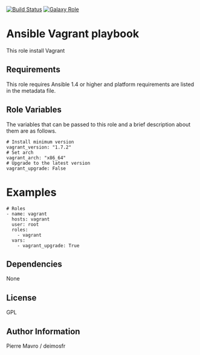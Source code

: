 [![Build Status](https://travis-ci.org/deimosfr/ansible-vagrant.svg?branch=master)](https://travis-ci.org/deimosfr/ansible-vagrant)
[![Galaxy Role](https://img.shields.io/badge/ansible--galaxy-vagrant-blue.svg)](https://galaxy.ansible.com/deimosfr/vagrant/)

Ansible Vagrant playbook
========================

This role install Vagrant

Requirements
------------

This role requires Ansible 1.4 or higher and platform requirements are listed
in the metadata file.

Role Variables
--------------

The variables that can be passed to this role and a brief description about
them are as follows.

```
# Install minimum version
vagrant_version: "1.7.2"
# Set arch
vagrant_arch: "x86_64"
# Upgrade to the latest version
vagrant_upgrade: False
```

Examples
========

```
# Roles
- name: vagrant
  hosts: vagrant
  user: root
  roles:
    - vagrant
  vars:
    - vagrant_upgrade: True
```

Dependencies
------------

None

License
-------

GPL

Author Information
------------------

Pierre Mavro / deimosfr
